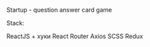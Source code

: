 Startup - question answer card game

Stack:
<div>
ReactJS + хуки
React Router
Axios
SCSS
Redux
</div>
